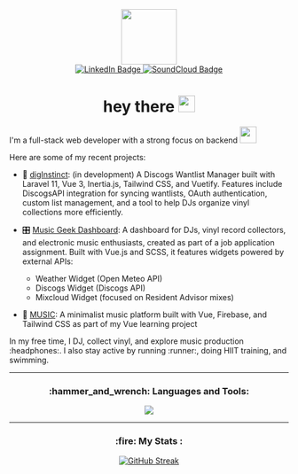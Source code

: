 <div id="header" align="center">
  <img src="https://media.giphy.com/media/3C55oUiJteHW8/giphy.gif" width="100"/>
  <div id="badges">
    <a href="https://www.linkedin.com/in/denis-kolokolov/">
      <img src="https://img.shields.io/badge/LinkedIn-blue?style=for-the-badge&logo=linkedin&logoColor=white" alt="LinkedIn Badge"/>
    </a>
    <a href="https://soundcloud.com/escapist_berlin">
      <img src="https://img.shields.io/badge/SoundCloud-orange?style=for-the-badge&logo=soundcloud&logoColor=white" alt="SoundCloud Badge"/>
    </a>
  </div>
  <h1>
    hey there
    <img src="https://media.giphy.com/media/hvRJCLFzcasrR4ia7z/giphy.gif" width="30px"/>
  </h1>
</div>

I'm a full-stack web developer with a strong focus on backend <img src="https://media.giphy.com/media/5ndklThG9vUUdTmgMn/giphy.gif" width="30">

<p>Here are some of my recent projects:</p>

- :minidisc: <a href="https://github.com/escapist-berlin/dig-instinct-app">digInstinct</a>: (in development) A Discogs Wantlist Manager built with Laravel 11, Vue 3, Inertia.js, Tailwind CSS, and Vuetify. Features include DiscogsAPI integration for syncing wantlists, OAuth authentication, custom list management, and a tool to help DJs organize vinyl collections more efficiently.

- :control_knobs: <a href="https://music-geek-dashboard.vercel.app/">Music Geek Dashboard</a>: A dashboard for DJs, vinyl record collectors, and electronic music enthusiasts, created as part of a job application assignment. Built with Vue.js and SCSS, it features widgets powered by external APIs:
  - Weather Widget (Open Meteo API)
  - Discogs Widget (Discogs API)
  - Mixcloud Widget (focused on Resident Advisor mixes)


- :musical_note: <a href="https://music-app-zeta-liard.vercel.app/">MUSIC</a>: A minimalist music platform built with Vue, Firebase, and Tailwind CSS as part of my Vue learning project

<p>In my free time, I DJ, collect vinyl, and explore music production :headphones:. I also stay active by running :runner:, doing HIIT training, and swimming.</p>

---

<h3 align="center">
  :hammer_and_wrench: Languages and Tools:
</h3>

<p align="center">
  <a href="https://skillicons.dev">
    <img src="https://skillicons.dev/icons?i=php,laravel,ruby,rails,py,mysql,postgres,firebase,vue,react,vite,js,html,css,sass,tailwind,git,figma,heroku,vercel&perline=20" />
  </a>
</p>

---

<h3 align="center">
  <strong>:fire: My Stats :</strong>
</h3>

<p align="center">
  <a href="https://git.io/streak-stats">
    <img src="https://streak-stats.demolab.com?user=escapist-berlin&theme=tokyonight&date_format=j%20M%5B%20Y%5D" alt="GitHub Streak">
  </a>
</p>

